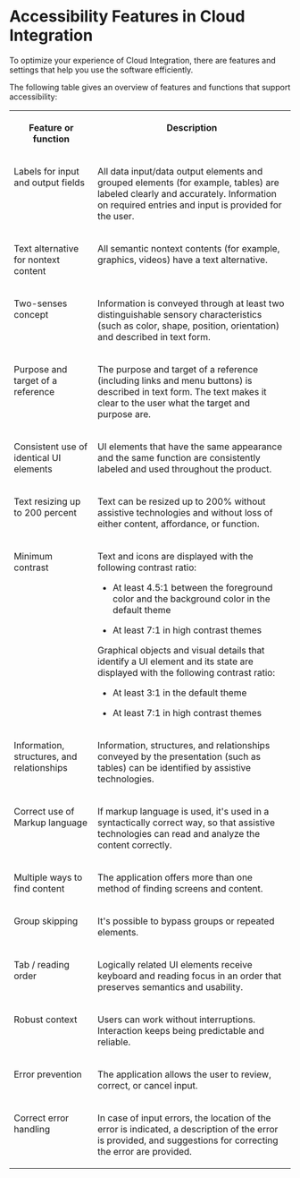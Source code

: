 <!-- loioc7be6b629e4c482c9302895dfae3e9ba -->

# Accessibility Features in Cloud Integration

To optimize your experience of Cloud Integration, there are features and settings that help you use the software efficiently.



The following table gives an overview of features and functions that support accessibility:


<table>
<tr>
<th valign="top">

Feature or function

</th>
<th valign="top">

Description

</th>
</tr>
<tr>
<td valign="top">

Labels for input and output fields

</td>
<td valign="top">

All data input/data output elements and grouped elements \(for example, tables\) are labeled clearly and accurately. Information on required entries and input is provided for the user.

</td>
</tr>
<tr>
<td valign="top">

Text alternative for nontext content

</td>
<td valign="top">

All semantic nontext contents \(for example, graphics, videos\) have a text alternative.

</td>
</tr>
<tr>
<td valign="top">

Two-senses concept

</td>
<td valign="top">

Information is conveyed through at least two distinguishable sensory characteristics \(such as color, shape, position, orientation\) and described in text form.

</td>
</tr>
<tr>
<td valign="top">

Purpose and target of a reference

</td>
<td valign="top">

The purpose and target of a reference \(including links and menu buttons\) is described in text form. The text makes it clear to the user what the target and purpose are.

</td>
</tr>
<tr>
<td valign="top">

Consistent use of identical UI elements

</td>
<td valign="top">

UI elements that have the same appearance and the same function are consistently labeled and used throughout the product.

</td>
</tr>
<tr>
<td valign="top">

Text resizing up to 200 percent

</td>
<td valign="top">

Text can be resized up to 200% without assistive technologies and without loss of either content, affordance, or function.

</td>
</tr>
<tr>
<td valign="top">

Minimum contrast

</td>
<td valign="top">

Text and icons are displayed with the following contrast ratio:

-   At least 4.5:1 between the foreground color and the background color in the default theme

-   At least 7:1 in high contrast themes


Graphical objects and visual details that identify a UI element and its state are displayed with the following contrast ratio:

-   At least 3:1 in the default theme

-   At least 7:1 in high contrast themes




</td>
</tr>
<tr>
<td valign="top">

Information, structures, and relationships

</td>
<td valign="top">

Information, structures, and relationships conveyed by the presentation \(such as tables\) can be identified by assistive technologies.

</td>
</tr>
<tr>
<td valign="top">

Correct use of Markup language

</td>
<td valign="top">

If markup language is used, it's used in a syntactically correct way, so that assistive technologies can read and analyze the content correctly.

</td>
</tr>
<tr>
<td valign="top">

Multiple ways to find content

</td>
<td valign="top">

The application offers more than one method of finding screens and content.

</td>
</tr>
<tr>
<td valign="top">

Group skipping

</td>
<td valign="top">

It's possible to bypass groups or repeated elements.

</td>
</tr>
<tr>
<td valign="top">

Tab / reading order

</td>
<td valign="top">

Logically related UI elements receive keyboard and reading focus in an order that preserves semantics and usability.

</td>
</tr>
<tr>
<td valign="top">

Robust context

</td>
<td valign="top">

Users can work without interruptions. Interaction keeps being predictable and reliable.

</td>
</tr>
<tr>
<td valign="top">

Error prevention

</td>
<td valign="top">

The application allows the user to review, correct, or cancel input.

</td>
</tr>
<tr>
<td valign="top">

Correct error handling

</td>
<td valign="top">

In case of input errors, the location of the error is indicated, a description of the error is provided, and suggestions for correcting the error are provided.

</td>
</tr>
</table>


